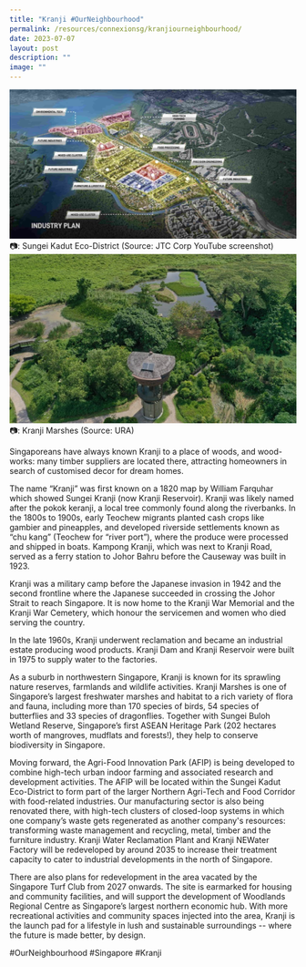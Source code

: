 ```yaml
---
title: "Kranji #OurNeighbourhood"
permalink: /resources/connexionsg/kranjiourneighbourhood/
date: 2023-07-07
layout: post
description: ""
image: ""
---
```

![](/images/connexionsg/2023/krangi1.jpg)
📷: Sungei Kadut Eco-District (Source: JTC Corp YouTube screenshot)
![](/images/connexionsg/2023/kranji2.jpg)
📷: Kranji Marshes (Source: URA)


Singaporeans have always known Kranji to a place of woods, and wood-works: many timber suppliers are located there, attracting homeowners in search of customised decor for dream homes.

The name “Kranji” was first known on a 1820 map by William Farquhar which showed Sungei Kranji (now Kranji Reservoir). Kranji was likely named after the pokok keranji, a local tree commonly found along the riverbanks. In the 1800s to 1900s, early Teochew migrants planted cash crops like gambier and pineapples, and developed riverside settlements known as “chu kang” (Teochew for “river port”), where the produce were processed and shipped in boats. Kampong Kranji, which was next to Kranji Road, served as a ferry station to Johor Bahru before the Causeway was built in 1923.

Kranji was a military camp before the Japanese invasion in 1942 and the second frontline where the Japanese succeeded in crossing the Johor Strait to reach Singapore. It is now home to the Kranji War Memorial and the Kranji War Cemetery, which honour the servicemen and women who died serving the country.

In the late 1960s, Kranji underwent reclamation and became an industrial estate producing wood products. Kranji Dam and Kranji Reservoir were built in 1975 to supply water to the factories.

As a suburb in northwestern Singapore, Kranji is known for its sprawling nature reserves, farmlands and wildlife activities. Kranji Marshes is one of Singapore’s largest freshwater marshes and habitat to a rich variety of flora and fauna, including more than 170 species of birds, 54 species of butterflies and 33 species of dragonflies. Together with Sungei Buloh Wetland Reserve, Singapore’s first ASEAN Heritage Park (202 hectares worth of mangroves, mudflats and forests!), they help to conserve biodiversity in Singapore.

Moving forward, the Agri-Food Innovation Park (AFIP) is being developed to combine high-tech urban indoor farming and associated research and development activities. The AFIP will be located within the Sungei Kadut Eco-District to form part of the larger Northern Agri-Tech and Food Corridor with food-related industries. Our manufacturing sector is also being renovated there, with high-tech clusters of closed-loop systems in which one company’s waste gets regenerated as another company's resources: transforming waste management and recycling, metal, timber and the furniture industry. Kranji Water Reclamation Plant and Kranji NEWater Factory will be redeveloped by around 2035 to increase their treatment capacity to cater to industrial developments in the north of Singapore.

There are also plans for redevelopment in the area vacated by the Singapore Turf Club from 2027 onwards. The site is earmarked for housing and community facilities, and will support the development of Woodlands Regional Centre as Singapore’s largest northern economic hub. With more recreational activities and community spaces injected into the area, Kranji is the launch pad for a lifestyle in lush and sustainable surroundings -- where the future is made better, by design.

#OurNeighbourhood #Singapore #Kranji